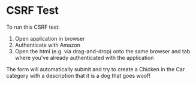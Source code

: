 # CSRF Test
To run this CSRF test:
1. Open application in browser
2. Authenticate with Amazon
3. Open the html (e.g. via drag-and-drop) onto the same browser and tab where you've already authenticated with the application

The form will automatically submit and try to create a Chicken in the Car category with a description that it is a dog that goes woof!

